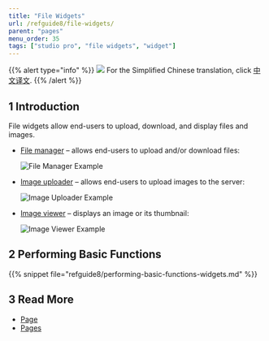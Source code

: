 ```yaml
---
title: "File Widgets"
url: /refguide8/file-widgets/
parent: "pages"
menu_order: 35
tags: ["studio pro", "file widgets", "widget"]
---
```


{{% alert type="info" %}}
<img src="attachments/chinese-translation/china.png" style="display: inline-block; margin: 0" /> For the Simplified Chinese translation, click [中文译文](https://cdn.mendix.tencent-cloud.com/documentation/refguide8/file-widgets.pdf).
{{% /alert %}}

## 1 Introduction

File widgets allow end-users to upload, download, and display files and images. 

* [File manager](/refguide8/file-manager/) – allows end-users to upload and/or download files:

    ![File Manager Example](/attachments/refguide8/modeling/pages/file-widgets/file-manager-example.png)

* [Image uploader](/refguide8/image-uploader/) – allows end-users to upload images to the server:

    ![Image Uploader Example](/attachments/refguide8/modeling/pages/file-widgets/image-uploader-example.png)

* [Image viewer](/refguide8/image-viewer/) – displays an image or its thumbnail:

    ![Image Viewer Example](/attachments/refguide8/modeling/pages/file-widgets/image-viewer-example.png)

## 2 Performing Basic Functions

{{% snippet file="refguide8/performing-basic-functions-widgets.md" %}}

## 3 Read More

* [Page](/refguide8/page/)
* [Pages](/refguide8/pages/)